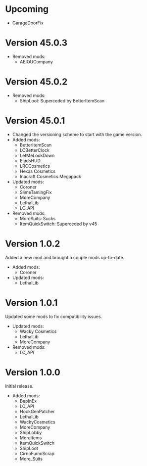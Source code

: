 # Upcoming
- GarageDoorFix

# Version 45.0.3
- Removed mods:
    - AEIOUCompany

# Version 45.0.2
- Removed mods:
    - ShipLoot: Superceded by BetterItemScan

# Version 45.0.1
- Changed the versioning scheme to start with the game version.
- Added mods:
    - BetterItemScan
    - LCBetterClock
    - LetMeLookDown
    - EladsHUD
    - LRCCosmetics
    - Hexas Cosmetics
    - Inacraft Cosmetics Megapack
- Updated mods:
    - Coroner
    - SlimeTamingFix
    - MoreCompany
    - LethalLib
    - LC_API
- Removed mods:
    - MoreSuits: Sucks
    - ItemQuickSwitch: Superceded by v45

# Version 1.0.2
Added a new mod and brought a couple mods up-to-date.
- Added mods:
    - Coroner
- Updated mods:
    - LethalLib

# Version 1.0.1
Updated some mods to fix compatibility issues.
- Updated mods:
    - Wacky Cosmetics
    - LethalLib
    - MoreCompany
- Removed mods:
    - LC_API

# Version 1.0.0
Initial release.
- Added mods:
    - BepInEx
    - LC_API
    - HookGenPatcher
    - LethalLib
    - WackyCosmetics
    - MoreCompany
    - ShipLobby
    - MoreItems
    - ItemQuickSwitch
    - ShipLoot
    - CirnoFumoScrap
    - More_Suits
